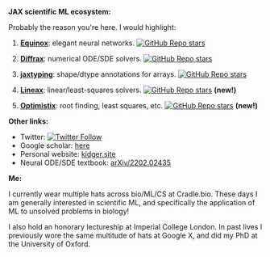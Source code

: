 **JAX scientific ML ecosystem:**

Probably the reason you're here. I would highlight:

1. [**Equinox**](https://github.com/patrick-kidger/equinox): elegant neural networks. [![GitHub Repo stars](https://img.shields.io/github/stars/patrick-kidger/equinox?style=social)](https://github.com/patrick-kidger/equinox)
    
2. [**Diffrax**](https://github.com/patrick-kidger/diffrax): numerical ODE/SDE solvers. [![GitHub Repo stars](https://img.shields.io/github/stars/patrick-kidger/diffrax?style=social)](https://github.com/patrick-kidger/diffrax)

3. [**jaxtyping**](https://github.com/google/jaxtyping): shape/dtype annotations for arrays. [![GitHub Repo stars](https://img.shields.io/github/stars/google/jaxtyping?style=social)](https://github.com/google/jaxtyping)

4. [**Lineax**](https://github.com/google/lineax): linear/least-squares solvers. [![GitHub Repo stars](https://img.shields.io/github/stars/google/lineax?style=social)](https://github.com/google/lineax) **(new!)**

5. [**Optimistix**](https://github.com/patrick-kidger/optimistix): root finding, least squares, etc. [![GitHub Repo stars](https://img.shields.io/github/stars/patrick-kidger/optimistix?style=social)](https://github.com/patrick-kidger/optimistix) **(new!)**

**Other links:**

- Twitter: [![Twitter Follow](https://img.shields.io/twitter/follow/PatrickKidger?style=social)](https://twitter.com/PatrickKidger)
- Google scholar: [here](https://scholar.google.co.uk/citations?user=5cCLsNQAAAAJ)
- Personal website: [kidger.site](https://kidger.site)
- Neural ODE/SDE textbook: [arXiv/2202.02435](https://arxiv.org/abs/2202.02435)

**Me:**

I currently wear multiple hats across bio/ML/CS at Cradle.bio. These days I am generally interested in scientific ML, and specifically the application of ML to unsolved problems in biology!

I also hold an honorary lectureship at Imperial College London. In past lives I previously wore the same multitude of hats at Google X, and did my PhD at the University of Oxford.
